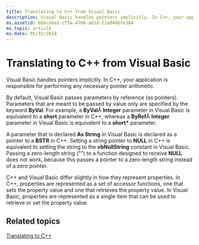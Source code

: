 ```yaml
---
title: Translating to C++ from Visual Basic
description: Visual Basic handles pointers implicitly. In C++, your application is responsible for performing any necessary pointer arithmetic.
ms.assetid: bbbcaba1-cf5a-4768-ad1d-22a040bfe384
ms.topic: article
ms.date: 05/31/2018
---
```


# Translating to C++ from Visual Basic

Visual Basic handles pointers implicitly. In C++, your application is responsible for performing any necessary pointer arithmetic.

By default, Visual Basic passes parameters by reference (as pointers). Parameters that are meant to be passed by value only are specified by the keyword **ByVal**. For example, a **ByVal**Â **Integer** parameter in Visual Basic is equivalent to a **short** parameter in C++, whereas a **ByRef**Â **Integer** parameter in Visual Basic is equivalent to a **short\*** parameter.

A parameter that is declared **As String** in Visual Basic is declared as a pointer to a **BSTR** in C++. Setting a string pointer to **NULL** in C++ is equivalent to setting the string to the **vbNullString** constant in Visual Basic. Passing a zero-length string ("") to a function designed to receive **NULL** does not work, because this passes a pointer to a zero-length string instead of a zero pointer.

C++ and Visual Basic differ slightly in how they represent properties. In C++, properties are represented as a set of accessor functions, one that sets the property value and one that retrieves the property value. In Visual Basic, properties are represented as a single item that can be used to retrieve or set the property value.

## Related topics

<dl> <dt>

[Translating to C++](translating-to-c--.md)
</dt> </dl>

 

 




